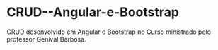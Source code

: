 # CRUD--Angular-e-Bootstrap
CRUD desenvolvido em  Angular e Bootstrap no Curso ministrado pelo professor Genival Barbosa.
